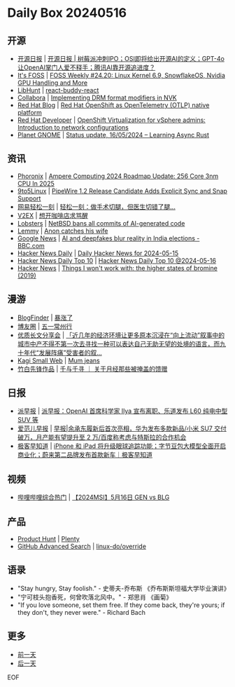 # Daily Box 20240516

## 开源
- [开源日报](https://www.oschina.net/news/column?columnId=25) | [开源日报 | 树莓派冲刺IPO；OSI即将给出开源AI的定义；GPT-4o让OpenAI掌门人爱不释手；腾讯AI靠开源追进度？](https://www.oschina.net/news/292774)
- [It's FOSS](https://itsfoss.com/) | [FOSS Weekly #24.20: Linux Kernel 6.9, SnowflakeOS, Nvidia GPU Handling and More](https://itsfoss.com/newsletter/foss-weekly-24-20/)
- [LibHunt](https://www.libhunt.com/) | [react-buddy-react](https://www.libhunt.com/r/react-buddy-react)
- [Collabora](https://www.collabora.com/news-and-blog/) | [Implementing DRM format modifiers in NVK](https://www.collabora.com/news-and-blog/news-and-events/implementing-drm-format-modifiers-in-nvk.html)
- [Red Hat Blog](https://www.redhat.com/en/blog) | [Red Hat OpenShift as OpenTelemetry (OTLP) native platform](https://www.redhat.com/en/blog/red-hat-openshift-opentelemetry-otlp-native-platform)
- [Red Hat Developer](https://developers.redhat.com/) | [OpenShift Virtualization for vSphere admins: Introduction to network configurations](https://developers.redhat.com/articles/2024/05/16/openshift-virtualization-vsphere-admins-introduction-network-configurations)
- [Planet GNOME](https://planet.gnome.org/) | [Status update, 16/05/2024 – Learning Async Rust](https://samthursfield.wordpress.com/2024/05/16/status-update-16-05-2024-learning-async-rust/)

## 资讯
- [Phoronix](https://www.phoronix.com/) | [Ampere Computing 2024 Roadmap Update: 256 Core 3nm CPU In 2025](https://www.phoronix.com/review/ampere-256-core-2025)
- [9to5Linux](https://9to5linux.com/) | [PipeWire 1.2 Release Candidate Adds Explicit Sync and Snap Support](https://9to5linux.com/pipewire-1-2-release-candidate-adds-explicit-sync-and-snap-support)
- [网易轻松一刻](https://m.163.com/touch/exclusive/sub/qsyk) | [轻松一刻：做手术切腿，但医生切错了腿...](https://m.163.com/news/article/J2B5LG7C000181BR.html)
- [V2EX](https://www.v2ex.com/) | [想开咖啡店求骂醒](https://www.v2ex.com/t/1041377)
- [Lobsters](https://lobste.rs/) | [NetBSD bans all commits of AI-generated code](https://lobste.rs/s/klw4ps/netbsd_bans_all_commits_ai_generated_code)
- [Lemmy](https://lemmy.world/?dataType=Post&listingType=All&page=1&sort=TopDay) | [Anon catches his wife](https://sh.itjust.works/pictrs/image/cc5472bd-d5bf-4f2b-88b0-a8c715998c9f.jpeg)
- [Google News](https://news.google.com/topics/CAAqJggKIiBDQkFTRWdvSUwyMHZNRGRqTVhZU0FtVnVHZ0pWVXlnQVAB/sections/CAQiQ0NCQVNMQW9JTDIwdk1EZGpNWFlTQW1WdUdnSlZVeUlOQ0FRYUNRb0hMMjB2TUcxcmVpb0pFZ2N2YlM4d2JXdDZLQUEqKggAKiYICiIgQ0JBU0Vnb0lMMjB2TURkak1YWVNBbVZ1R2dKVlV5Z0FQAVAB) | [AI and deepfakes blur reality in India elections - BBC.com](https://news.google.com/rss/articles/CBMiMmh0dHBzOi8vd3d3LmJiYy5jb20vbmV3cy93b3JsZC1hc2lhLWluZGlhLTY4OTE4MzMw0gE2aHR0cHM6Ly93d3cuYmJjLmNvbS9uZXdzL3dvcmxkLWFzaWEtaW5kaWEtNjg5MTgzMzAuYW1w?oc=5)
- [Hacker News Daily](https://www.daemonology.net/hn-daily/) | [Daily Hacker News for 2024-05-15](https://www.daemonology.net/hn-daily/2024-05-15.html)
- [Hacker News Daily Top 10](https://github.com/headllines/hackernews-daily) | [Hacker News Daily Top 10 @2024-05-16](https://github.com/headllines/hackernews-daily/issues/1406)
- [Hacker News](https://news.ycombinator.com/front) | [Things I won't work with: the higher states of bromine (2019)](https://news.ycombinator.com/item?id=40375178)

## 漫游
- [BlogFinder](https://bf.zzxworld.com/) | [暴涨了](https://joojen.com/archives/7481.html?utm_source=blogfinder)
- [博友圈](https://www.boyouquan.com/home) | [五一常州行](https://www.boyouquan.com/go?from=feed&link=https%3A%2F%2Fwww.skyue.com%2F24051620.html)
- [优质长文分享会](https://m.okjike.com/topics/56d2fabe7cb3331100467e2b) | [「近几年的经济环境让更多原本沉浸在“向上流动”叙事中的城市中产不得不第一次去寻找一种可以表达自己无助无望的处境的语言，而九十年代“发展阵痛”受害者的叙...](https://mp.weixin.qq.com/s/Fxo6K0Tx5LnDZK8dBuLPeA)
- [Kagi Small Web](https://kagi.com/smallweb) | [Mum jeans](https://rachsmith.com/mum-jeans/)
- [竹白先锋作品](https://www.zhubai.wiki/) | [千与千寻 ｜ 关于月经那些被掩盖的馈赠](https://open.zhubai.wiki/a/l/t/z/pl/girlscomeon/2402854351174725632)

## 日报
- [派早报](https://sspai.com/tag/%E6%B4%BE%E6%97%A9%E6%8A%A5) | [派早报：OpenAI 首席科学家 Ilya 宣布离职、乐道发布 L60 纯电中型 SUV 等](https://sspai.com/post/88841)
- [爱范儿早报](https://www.ifanr.com/category/ifanrnews) | [早报|余承东履新后首次亮相，华为发布多款新品/小米 SU7 交付破万，月产能有望提升至 2 万/百度称考虑与特斯拉的合作机会](https://www.ifanr.com/1585634)
- [极客早知道](https://www.geekpark.net/column/74) | [iPhone 和 iPad 将升级眼球追踪功能；字节豆包大模型全面开启商业化；蔚来第二品牌发布首款新车｜极客早知道](https://www.geekpark.net/news/335113)

## 视频
- [哔哩哔哩综合热门](https://www.bilibili.com/v/popular/all/) | [【2024MSI】5月16日 GEN vs BLG](https://b23.tv/BV1Nf42117p1)

## 产品
- [Product Hunt](https://www.producthunt.com) | [Plenty](https://www.producthunt.com/posts/plenty-2)
- [GitHub Advanced Search](https://github.com/search/advanced) | [linux-do/override](https://github.com/linux-do/override)

## 语录
- "Stay hungry, Stay foolish." - 史蒂夫-乔布斯 《乔布斯斯坦福大学毕业演讲》
- "宁可枝头抱香死，何曾吹落北风中。" - 郑思肖 《画菊》
- "If you love someone, set them free. If they come back, they're yours; if they don't, they never were." - Richard Bach

## 更多
- [前一天](daily-box-20240515.md)
- [后一天](daily-box-20240517.md)

EOF
